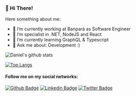 ### 👋 Hi There!

Here something about me:

- 🔭 I’m currently working at Banpará as Software Engineer
- :muscle: I’m specialist in .NET, NodeJS and React
- 🌱 I’m currently learning GraphQL & Typescript
- 💬 Ask me about: Development :)

![Daniel's github stats](https://github-readme-stats.vercel.app/api?username=daniel-leal&show_icons=true)


[![Top Langs](https://github-readme-stats.vercel.app/api/top-langs/?username=daniel-leal&layout=compact)](https://github.com/anuraghazra/github-readme-stats)



#### Follow me on my social networks:
[![Github Badge](https://img.shields.io/badge/-Github-000?style=flat-square&logo=Github&logoColor=white&link=https://github.com/daniel-leal)](https://github.com/daniel-leal)
[![Linkedin Badge](https://img.shields.io/badge/-LinkedIn-blue?style=flat-square&logo=Linkedin&logoColor=white&link=linkedin.com/in/daniel-borges-leal-58198087 
)](linkedin.com/in/daniel-borges-leal-58198087/)
[![Twitter Badge](https://img.shields.io/badge/-Twitter-blue?style=flat-square&labelColor=blue&logo=twitter&logoColor=white&link=https://twitter.com/daniel_leal1)](https://twitter.com/daniel_leal1)
